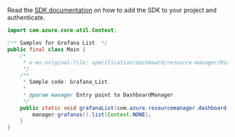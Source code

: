 Read the [SDK documentation](https://github.com/Azure/azure-sdk-for-java/blob/azure-resourcemanager-dashboard_1.0.0-beta.1/sdk/dashboard/azure-resourcemanager-dashboard/README.md) on how to add the SDK to your project and authenticate.

```java
import com.azure.core.util.Context;

/** Samples for Grafana List. */
public final class Main {
    /*
     * x-ms-original-file: specification/dashboard/resource-manager/Microsoft.Dashboard/preview/2021-09-01-preview/examples/Grafana_List.json
     */
    /**
     * Sample code: Grafana_List.
     *
     * @param manager Entry point to DashboardManager.
     */
    public static void grafanaList(com.azure.resourcemanager.dashboard.DashboardManager manager) {
        manager.grafanas().list(Context.NONE);
    }
}
```
